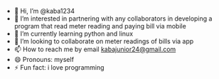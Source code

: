 - 👋 Hi, I’m @kaba1234
- 👀 I’m interested in partnering with any collaborators in developing a program that read meter reading and paying bill via mobile 
- 🌱 I’m currently learning python and linux
- 💞️ I’m looking to collaborate on meter readings of bills via app
- 📫 How to reach me by email kabajunior24@gmail.com
- 😄 Pronouns: myself 
- ⚡ Fun fact: i love programming 

<!---
kaba1234/kaba1234 is a ✨ special ✨ repository because its `README.md` (this file) appears on your GitHub profile.
You can click the Preview link to take a look at your changes.
--->
